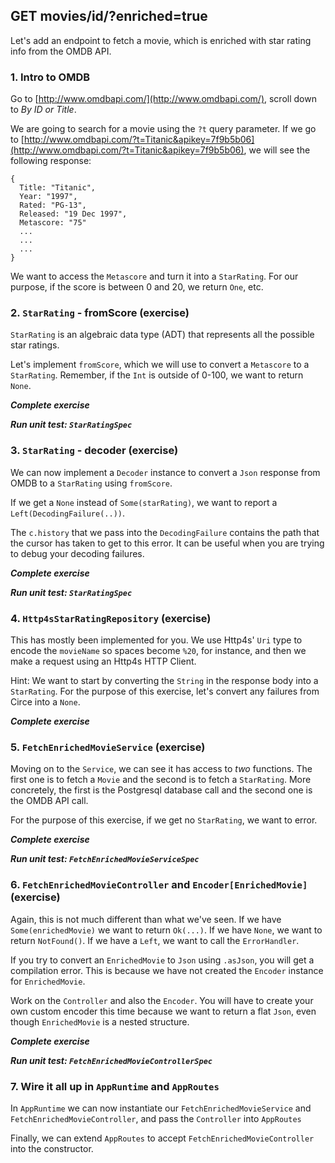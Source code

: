 ## GET movies/id/?enriched=true

Let's add an endpoint to fetch a movie, which is enriched with star rating info from the OMDB API.

### 1. Intro to OMDB

Go to [http://www.omdbapi.com/](http://www.omdbapi.com/), scroll down to _By ID or Title_.

We are going to search for a movie using the `?t` query parameter. If we go to [http://www.omdbapi.com/?t=Titanic&apikey=7f9b5b06](http://www.omdbapi.com/?t=Titanic&apikey=7f9b5b06), we will see the following response:

```
{
  Title: "Titanic",
  Year: "1997",
  Rated: "PG-13",
  Released: "19 Dec 1997",
  Metascore: "75"
  ...
  ...
  ...
}
```

We want to access the `Metascore` and turn it into a `StarRating`. For our purpose, if the score is between 0 and 20, we return `One`, etc.

### 2. `StarRating` - fromScore (exercise)

`StarRating` is an algebraic data type (ADT) that represents all the possible star ratings. 

Let's implement `fromScore`, which we will use to convert a `Metascore` to a `StarRating`. Remember, if the `Int` is outside of 0-100, we want to return `None`.

_**Complete exercise**_

_**Run unit test: `StarRatingSpec`**_

### 3. `StarRating` - decoder (exercise)

We can now implement a `Decoder` instance to convert a `Json` response from OMDB to a `StarRating` using `fromScore`.

If we get a `None` instead of `Some(starRating)`, we want to report a `Left(DecodingFailure(..))`.

The `c.history` that we pass into the `DecodingFailure` contains the path that the cursor has taken to get to this error. It can be useful when you are trying to debug your decoding failures.

_**Complete exercise**_

_**Run unit test: `StarRatingSpec`**_

### 4. `Http4sStarRatingRepository` (exercise)

This has mostly been implemented for you. We use Http4s' `Uri` type to encode the `movieName` so spaces become `%20`, for instance, and then we make a request using an Http4s HTTP Client. 

Hint: We want to start by converting the `String` in the response body into a `StarRating`. For the purpose of this exercise, let's convert any failures from Circe into a `None`.

_**Complete exercise**_

### 5. `FetchEnrichedMovieService` (exercise)

Moving on to the `Service`, we can see it has access to _two_ functions. The first one is to fetch a `Movie` and the second is to fetch a `StarRating`. More concretely, the first is the Postgresql database call and the second one is the OMDB API call.

For the purpose of this exercise, if we get no `StarRating`, we want to error.

_**Complete exercise**_

_**Run unit test: `FetchEnrichedMovieServiceSpec`**_

### 6. `FetchEnrichedMovieController` and `Encoder[EnrichedMovie]` (exercise)

Again, this is not much different than what we've seen. If we have `Some(enrichedMovie)` we want to return `Ok(...)`. If we have `None`, we want to return `NotFound()`. If we have a `Left`, we want to call the `ErrorHandler`.

If you try to convert an `EnrichedMovie` to `Json` using `.asJson`, you will get a compilation error. This is because we have not created the `Encoder` instance for `EnrichedMovie`.

Work on the `Controller` and also the `Encoder`. You will have to create your own custom encoder this time because we want to return a flat `Json`, even though `EnrichedMovie` is a nested structure.

_**Complete exercise**_

_**Run unit test: `FetchEnrichedMovieControllerSpec`**_

### 7. Wire it all up in `AppRuntime` and `AppRoutes`

In `AppRuntime` we can now instantiate our `FetchEnrichedMovieService` and `FetchEnrichedMovieController`, and pass the `Controller` into `AppRoutes`

Finally, we can extend `AppRoutes` to accept `FetchEnrichedMovieController` into the constructor.